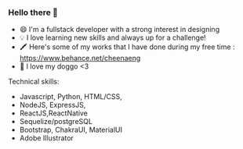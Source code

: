 ### Hello there 👋

<!--
**cheenaeng/cheenaeng** is a ✨ _special_ ✨ repository because its `README.md` (this file) appears on your GitHub profile.

Here are some ideas to get you started:

-->
- 😄 I'm a fullstack developer with a strong interest in designing 
- 💡 I love learning new skills and always up for a challenge! 
- 🖍️ Here's some of my works that I have done during my free time : https://www.behance.net/cheenaeng
- 🐶 I love my doggo <3 

Technical skills: 
- Javascript, Python, HTML/CSS,
- NodeJS, ExpressJS,
- ReactJS,ReactNative 
- Sequelize/postgreSQL
- Bootstrap, ChakraUI, MaterialUI
- Adobe Illustrator 
